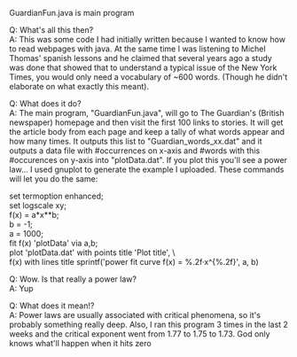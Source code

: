 GuardianFun.java is main program


Q: What's all this then?  
A: This was some code I had initially written because I wanted to know how to read webpages with java. At the same time I was listening to Michel Thomas' spanish lessons and he claimed that several years ago a study was done that showed that to understand a typical issue of the New York Times, you would only need a vocabulary of ~600 words. (Though he didn't elaborate on what exactly this meant).


Q: What does it do?  
A: The main program, "GuardianFun.java", will go to The Guardian's (British newspaper) homepage and then visit the first 100 links to stories. It will get the article body from each page and keep a tally of what words appear and how many times. It outputs this list to "Guardian_words_xx.dat" and it outputs a data file with #occurrences on x-axis and #words with this #occurences on y-axis into "plotData.dat".
If you plot this you'll see a power law... I used gnuplot to generate the example I uploaded. These commands will let you do the same:

set termoption enhanced;  
set logscale xy;  
f(x) = a*x**b;  
b = -1;  
a = 1000;  
fit f(x) 'plotData' via a,b;  
plot 'plotData.dat' with points title 'Plot title', \  
     f(x) with lines title sprintf('power fit curve f(x) = %.2f·x^{%.2f}', a, b)
     
     

Q: Wow. Is that really a power law?  
A: Yup


Q: What does it mean!?  
A: Power laws are usually associated with critical phenomena, so it's probably something really deep. Also, I ran this program 3 times in the last 2 weeks and the critical exponent went from 1.77 to 1.75 to 1.73. God only knows what'll happen when it hits zero


